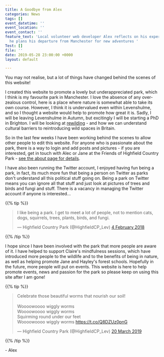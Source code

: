 ```yaml
---
title: A Goodbye from Alex
categories: News
tags: []
event_datetime: ''
event_location: ''
event_contact: ''
feature_text: 'Local volunteer web developer Alex reflects on his experiences, as
  he plans his departure from Manchester for new adventures '
Test: []
file: ''
date: 2019-05-28 23:00:00 +0000
layout: default

---
```

You may not realise, but a lot of things have changed behind the scenes of this website!

I created this website to promote a lovely but underappreciated park, which I think is my favourite park in Manchester. I love the absence of any over-zealous control, here is a place where nature is somewhat able to take its own course. However, I think it is undervalued even within Levenshulme, and so I thought a website would help to promote how great it is. Sadly, I will be leaving Levenshulme in Autumn, but excitingly I will be starting a PhD in Brighton. I will be looking at [rewilding](https://www.rewildingbritain.org.uk/) - and how we can understand cultural barriers to reintroducing wild spaces in Britain.

So in the last few weeks I have been working behind the scenes to allow other people to edit this website. For anyone who is passionate about the park, there is a way to login and add posts and pictures - if you are interested, get in touch with Alec or Jane at the Friends of Highfield Country Park - [see the about page for details](/about).

I have also been running the Twitter account, I enjoyed having fun being a park, in fact, its much more fun that being a person on Twitter as parks don't understand all this political stuff going on. Being a park on Twitter means you can ignore all that stuff and just look at pictures of trees and birds and fungi and stuff. There is a vacancy in managing the Twitter account if anyone is interested...

{{% tip %}}

<blockquote class="twitter-tweet" data-lang="en-gb"><p lang="en" dir="ltr">I like being a park. I get to meet a lot of people, not to mention cats, dogs, squirrels, trees, plants, birds, and fungi.</p>&mdash; Highfield Country Park (@HighfieldCP_Lev) <a href="[https://twitter.com/HighfieldCP_Lev/status/960100069654528000?ref_src=twsrc%5Etfw](https://twitter.com/HighfieldCP_Lev/status/960100069654528000?ref_src=twsrc%5Etfw "https://twitter.com/HighfieldCP_Lev/status/960100069654528000?ref_src=twsrc%5Etfw")">4 February 2018</a></blockquote>

<script async src="[https://platform.twitter.com/widgets.js](https://twitter.com/HighfieldCP_Lev/status/960100069654528000?ref_src=twsrc%5Etfw "https://twitter.com/HighfieldCP_Lev/status/960100069654528000?ref_src=twsrc%5Etfw")" charset="utf-8"></script>

 {{% /tip %}} 

I hope since I have been involved with the park that more people are aware of it. I have helped to support Claire's mindfulness sessions, which have introduced more people to the wildlife and to the benefits of being in nature, as well as helping promote Jane and Hayley's forest schools. Hopefully in the future, more people will put on events. This website is here to help promote events, news and passion for the park so please keep on using this site after I am gone!

  

{{% tip %}} 

<blockquote class="twitter-tweet" data-lang="en-gb"><p lang="en" dir="ltr">Celebrate those beautiful worms that nourish our soil! <br><br>Woooowoooo wiggly worms<br>Woooowoooo wiggly worms<br>Squirming round under our feet<br>Woooowoooo wiggly worms <a href="https://t.co/Q8DZUz0pnG">https://t.co/Q8DZUz0pnG</a></p>&mdash; Highfield Country Park (@HighfieldCP_Lev) <a href="[https://twitter.com/HighfieldCP_Lev/status/1108504083680374787?ref_src=twsrc%5Etfw](https://twitter.com/HighfieldCP_Lev/status/1108504083680374787?ref_src=twsrc%5Etfw "https://twitter.com/HighfieldCP_Lev/status/1108504083680374787?ref_src=twsrc%5Etfw")">20 March 2019</a></blockquote>

<script async src="[https://platform.twitter.com/widgets.js](https://platform.twitter.com/widgets.js "https://platform.twitter.com/widgets.js")" charset="utf-8"></script> 

  {{% /tip %}} 

\- Alex
